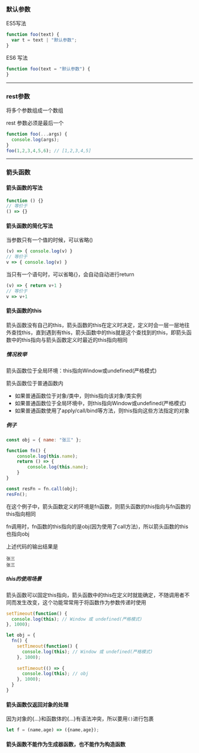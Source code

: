 ### 默认参数
ES5写法
```js
function foo(text) {
  var t = text | "默认参数";
}
```

ES6 写法
```js
function foo(text = "默认参数") {
}
```

-----------------------------------------------------------------

### rest参数

将多个参数组成一个数组

rest 参数必须是最后一个
```js
function foo(...args) {
  console.log(args);
}
foo(1,2,3,4,5,6); // [1,2,3,4,5]
```

----------------------------------------------------

### 箭头函数

#### 箭头函数的写法

```js
function () {}
// 等价于
() => {}
```

#### 箭头函数的简化写法

当参数只有一个值的时候，可以省略()
```js
(v) => { console.log(v) }
// 等价于
v => { console.log(v) }
```

当只有一个语句时，可以省略{}，会自动自动进行return
```js
(v) => { return v+1 }
// 等价于
v => v+1
```

#### 箭头函数的this

箭头函数没有自己的this，箭头函数的this在定义时决定，定义时会一层一层地往外查找this，直到遇到有this，箭头函数中的this就是这个查找到的this，即箭头函数中的this指向与箭头函数定义时最近的this指向相同

##### 情况枚举

箭头函数位于全局环境：this指向Window或undefined(严格模式)

箭头函数位于普通函数内
* 如果普通函数位于对象/类中，则this指向该对象/类实例
* 如果普通函数位于全局环境中，则this指向Window或undefined(严格模式)
* 如果普通函数使用了apply/call/bind等方法，则this指向这些方法指定的对象

##### 例子

```js
const obj = { name: "张三" };

function fn() {
    console.log(this.name);
    return () => {
        console.log(this.name);
    }
}

const resFn = fn.call(obj);
resFn();
```
在这个例子中，箭头函数定义的环境是fn函数，则箭头函数的this指向与fn函数的this指向相同

fn调用时，fn函数的this指向的是obj(因为使用了call方法)，所以箭头函数的this也指向obj

上述代码的输出结果是
```
张三
张三
```

##### this的使用场景

箭头函数可以固定this指向，箭头函数中的this在定义时就能确定，不随调用者不同而发生改变，这个功能常常用于将函数作为参数传递时使用

```js
setTimeout(function() {
  console.log(this); // Window 或 undefined(严格模式)
}, 1000);

let obj = {
  fn() {
    setTimeout(function() {
      console.log(this); // Window 或 undefined(严格模式)
    }, 1000);
   
    setTimeout(() => {
      console.log(this); // obj
    }, 1000);
  }
}
```

#### 箭头函数仅返回对象的处理

因为对象的{...}和函数体的{...}有语法冲突，所以要用`()`进行包裹

```js
let f = (name,age) => ({name,age});
```

#### 箭头函数不能作为生成器函数，也不能作为构造函数